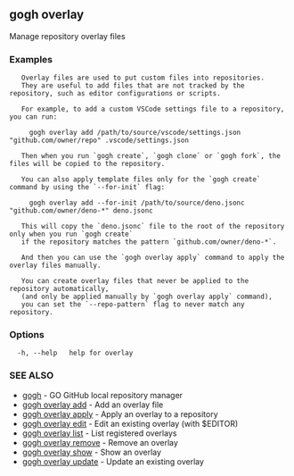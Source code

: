 ## gogh overlay

Manage repository overlay files

### Examples

```
   Overlay files are used to put custom files into repositories.
   They are useful to add files that are not tracked by the repository, such as editor configurations or scripts.

   For example, to add a custom VSCode settings file to a repository, you can run:

     gogh overlay add /path/to/source/vscode/settings.json "github.com/owner/repo" .vscode/settings.json

   Then when you run `gogh create`, `gogh clone` or `gogh fork`, the files will be copied to the repository.

   You can also apply template files only for the `gogh create` command by using the `--for-init` flag:

     gogh overlay add --for-init /path/to/source/deno.jsonc "github.com/owner/deno-*" deno.jsonc

   This will copy the `deno.jsonc` file to the root of the repository only when you run `gogh create`
   if the repository matches the pattern `github.com/owner/deno-*`.

   And then you can use the `gogh overlay apply` command to apply the overlay files manually.

   You can create overlay files that never be applied to the repository automatically,
   (and only be applied manually by `gogh overlay apply` command),
   you can set the `--repo-pattern` flag to never match any repository.
```

### Options

```
  -h, --help   help for overlay
```

### SEE ALSO

* [gogh](gogh.md)	 - GO GitHub local repository manager
* [gogh overlay add](gogh_overlay_add.md)	 - Add an overlay file
* [gogh overlay apply](gogh_overlay_apply.md)	 - Apply an overlay to a repository
* [gogh overlay edit](gogh_overlay_edit.md)	 - Edit an existing overlay (with $EDITOR)
* [gogh overlay list](gogh_overlay_list.md)	 - List registered overlays
* [gogh overlay remove](gogh_overlay_remove.md)	 - Remove an overlay
* [gogh overlay show](gogh_overlay_show.md)	 - Show an overlay
* [gogh overlay update](gogh_overlay_update.md)	 - Update an existing overlay


